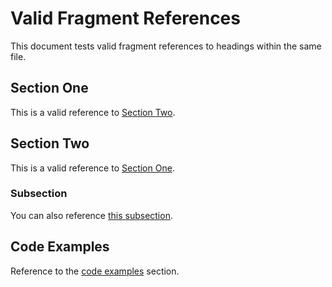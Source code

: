 # Valid Fragment References

This document tests valid fragment references to headings within the same file.

## Section One

This is a valid reference to [Section Two](#section-two).

## Section Two

This is a valid reference to [Section One](#section-one).

### Subsection

You can also reference [this subsection](#subsection).

## Code Examples

Reference to the [code examples](#code-examples) section.
